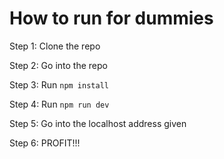 # How to run for dummies

Step 1: Clone the repo

Step 2: Go into the repo

Step 3: Run `npm install`

Step 4: Run `npm run dev`

Step 5: Go into the localhost address given

Step 6: PROFIT!!!
